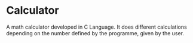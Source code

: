 # Calculator
A math calculator developed in C Language.
It does different calculations depending on the number defined by the programme, given by the user.
